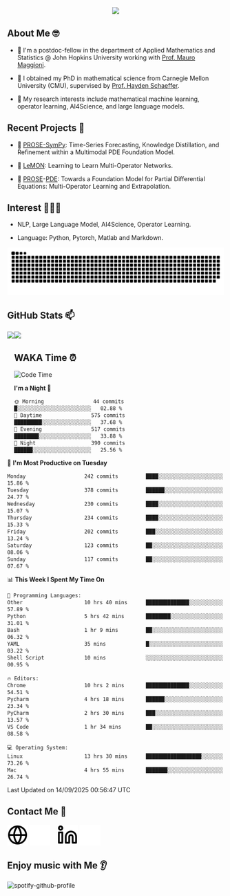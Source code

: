 

<div align="center">
<!--   <h3>Hi there 👋, I'm Jingmin Sun (孙婧旻)</h3> -->
  <img src="https://readme-typing-svg.demolab.com?font=Inconsolata&weight=500&size=50&pause=1000&color=787062&center=true&vCenter=true&repeat=true&random=false&width=1300&height=140&lines=%E2%9C%A9+Hi+there%21+I'm+Jingmin+Sun+%E2%9C%A9;%E5%A4%A7%E5%AE%B6%F0%9F%90%92%E5%91%80+%E8%BF%99%E9%87%8C%E6%98%AF%E5%B0%8F%E5%AD%99%F0%9F%8C%83" />

</div>

## About Me 🤓 
- 👀 I'm a postdoc-fellow in the department of Applied Mathematics and Statistics @ John Hopkins University working with <a href="https://mauromaggioni.duckdns.org/" target="_blank">Prof. Mauro Maggioni</a>.

- 🌱 I obtained my PhD in mathematical science from Carnegie Mellon University (CMU), supervised by  <a href="https://sites.google.com/view/haydenschaeffer/" target="_blank">Prof. Hayden Schaeffer</a>.

- 💬 My research interests include mathematical machine learning, operator learning, AI4Science, and large language models.

## Recent Projects 📒
- 🔭 <a href="https://github.com/JingminSun/prose_v1" target="_blank">PROSE-SymPy</a>: Time-Series Forecasting, Knowledge Distillation, and Refinement within a Multimodal PDE Foundation Model.

- 🔭 <a href="https://github.com/JingminSun/LeMON_PROSE" target="_blank"> LeMON</a>:  Learning to Learn Multi-Operator Networks.

- 🔭 <a href="https://github.com/JingminSun/prose" target="_blank">PROSE</a>-<a href="https://github.com/JingminSun/prose_v1" target="_blank">PDE</a>: Towards a Foundation Model for Partial Differential Equations: Multi-Operator Learning and Extrapolation.
  
## Interest 👨🏽‍💻
- NLP, Large Language Model, AI4Science, Operator Learning.

- Language: Python, Pytorch, Matlab and Markdown.
<picture>
  <source media="(prefers-color-scheme: dark)" srcset="https://raw.githubusercontent.com/JingminSun/JingminSun/output/github-contribution-grid-snake-dark.svg">
  <source media="(prefers-color-scheme: light)" srcset="https://raw.githubusercontent.com/JingminSun/JingminSun/output/github-contribution-grid-snake.svg">
  <img alt="github contribution grid snake animation" src="https://raw.githubusercontent.com/JingminSun/JingminSun/output/github-contribution-grid-snake.svg">
</picture>

## GitHub Stats 📫

<div>
  <img height="170" align="left" src="https://github-readme-stats-three-nu-80.vercel.app/api?username=JingminSun&show_icons=true&theme=transparent&count_private=true&rank_icon=github&include_all_commits=true" />
  <img height="170" src="https://github-readme-stats-three-nu-80.vercel.app/api/top-langs/?username=JingminSun&hide_langs_below=1&theme=transparent&line_height=27&layout=compact&count_private=true" />
</div>

## WAKA Time ⏰

<!--START_SECTION:waka-->
![Code Time](http://img.shields.io/badge/Code%20Time-174%20hrs%202%20mins-blue)

**I'm a Night 🦉** 

```text
🌞 Morning                44 commits          █░░░░░░░░░░░░░░░░░░░░░░░░   02.88 % 
🌆 Daytime                575 commits         █████████░░░░░░░░░░░░░░░░   37.68 % 
🌃 Evening                517 commits         ████████░░░░░░░░░░░░░░░░░   33.88 % 
🌙 Night                  390 commits         ██████░░░░░░░░░░░░░░░░░░░   25.56 % 
```
📅 **I'm Most Productive on Tuesday** 

```text
Monday                   242 commits         ████░░░░░░░░░░░░░░░░░░░░░   15.86 % 
Tuesday                  378 commits         ██████░░░░░░░░░░░░░░░░░░░   24.77 % 
Wednesday                230 commits         ████░░░░░░░░░░░░░░░░░░░░░   15.07 % 
Thursday                 234 commits         ████░░░░░░░░░░░░░░░░░░░░░   15.33 % 
Friday                   202 commits         ███░░░░░░░░░░░░░░░░░░░░░░   13.24 % 
Saturday                 123 commits         ██░░░░░░░░░░░░░░░░░░░░░░░   08.06 % 
Sunday                   117 commits         ██░░░░░░░░░░░░░░░░░░░░░░░   07.67 % 
```


📊 **This Week I Spent My Time On** 

```text
💬 Programming Languages: 
Other                    10 hrs 40 mins      ██████████████░░░░░░░░░░░   57.89 % 
Python                   5 hrs 42 mins       ████████░░░░░░░░░░░░░░░░░   31.01 % 
Bash                     1 hr 9 mins         ██░░░░░░░░░░░░░░░░░░░░░░░   06.32 % 
YAML                     35 mins             █░░░░░░░░░░░░░░░░░░░░░░░░   03.22 % 
Shell Script             10 mins             ░░░░░░░░░░░░░░░░░░░░░░░░░   00.95 % 

🔥 Editors: 
Chrome                   10 hrs 2 mins       ██████████████░░░░░░░░░░░   54.51 % 
Pycharm                  4 hrs 18 mins       ██████░░░░░░░░░░░░░░░░░░░   23.34 % 
PyCharm                  2 hrs 30 mins       ███░░░░░░░░░░░░░░░░░░░░░░   13.57 % 
VS Code                  1 hr 34 mins        ██░░░░░░░░░░░░░░░░░░░░░░░   08.58 % 

💻 Operating System: 
Linux                    13 hrs 30 mins      ██████████████████░░░░░░░   73.26 % 
Mac                      4 hrs 55 mins       ███████░░░░░░░░░░░░░░░░░░   26.74 % 
```


 Last Updated on 14/09/2025 00:56:47 UTC
<!--END_SECTION:waka-->


## Contact Me 👯

[![website](./img/globe-light.svg)](https://jingminsun.github.io#gh-light-mode-only)
[![website](./img/globe-dark.svg)](https://jingminsun.github.io#gh-dark-mode-only)
&nbsp;&nbsp;
[![website](./img/linkedin-light.svg)](https://linkedin.com/in/jingmin-sun-529ab816b/#gh-light-mode-only)
[![website](./img/linkedin-dark.svg)](https://linkedin.com/in/jingmin-sun-529ab816b#gh-dark-mode-only)

## Enjoy music with Me 👂
![spotify-github-profile](https://spotify-github-profile.kittinanx.com/api/view?uid=316omdldpvpn3opl3jut4pxkmize&cover_image=false&theme=default&show_offline=false&background_color=121212&interchange=false)

